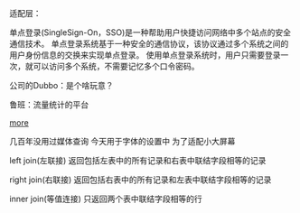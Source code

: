 适配层：

单点登录(SingleSign-On，SSO)是一种帮助用户快捷访问网络中多个站点的安全通信技术。 单点登录系统基于一种安全的通信协议，该协议通过多个系统之间的用户身份信息的交换来实现单点登录。 使用单点登录系统时，用户只需要登录一次，就可以访问多个系统，不需要记忆多个口令密码。


公司的Dubbo：是个啥玩意？

鲁班：流量统计的平台

[more](http://abc.dasouche.net/)




几百年没用过媒体查询
今天用于字体的设置中
为了适配小大屏幕



left join(左联接) 返回包括左表中的所有记录和右表中联结字段相等的记录 


right join(右联接) 返回包括右表中的所有记录和左表中联结字段相等的记录



inner join(等值连接) 只返回两个表中联结字段相等的行